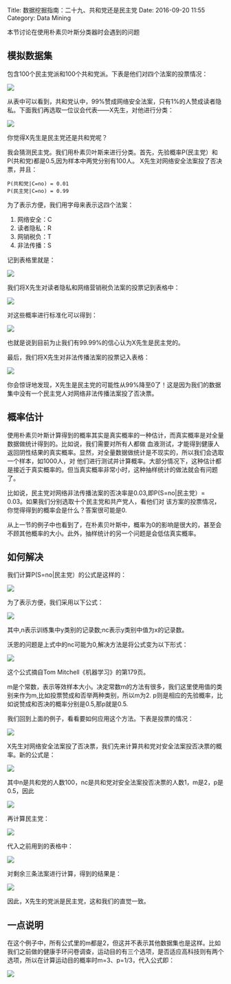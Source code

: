 Title: 数据挖掘指南：二十九、共和党还是民主党
Date: 2016-09-20 11:55
Category: Data Mining

本节讨论在使用朴素贝叶斯分类器时会遇到的问题

## 模拟数据集

包含100个民主党派和100个共和党派。下表是他们对四个法案的投票情况：

![](http://i1.piimg.com/1949/0b0fdbca8ac696ef.png)

从表中可以看到，共和党认中，99%赞成网络安全法案，只有1%的人赞成读者隐私。下面我们再选取一位议会代表——X先生，对他进行分类：

![](http://i1.piimg.com/1949/dfe97c56698be5fc.png)

你觉得X先生是民主党还是共和党呢？

我会猜测民主党。我们用朴素贝叶斯来进行分类。首先，先验概率P(民主党）和P(共和党)都是0.5,因为样本中两党分别有100人。
X先生对网络安全法案投了否决票，并且：

    P(共和党|C=no) = 0.01
    P(民主党|C=no) = 0.99
    

为了表示方便，我们用字母来表示这四个法案：

1. 网络安全：C
2. 读者隐私：R
3. 网销税负：T
4. 非法传播：S

记到表格里就是：

![](http://i1.piimg.com/1949/9e16aa4260c20d2d.png)

我们将X先生对读者隐私和网络营销税负法案的投票记到表格中：

![](http://i2.buimg.com/1949/4e1949da26bc7322.png)

对这些概率进行标准化可以得到：

![](http://i2.buimg.com/1949/073959a1bc26ee6f.png)

也就是说到目前为止我们有99.99%的信心认为X先生是民主党的。

最后，我们将X先生对非法传播法案的投票记入表格：

![](http://i2.buimg.com/1949/3c3fc8681a27b1d5.png)

你会惊讶地发现，X先生是民主党的可能性从99%降至0了！这是因为我们的数据集中没有一个民主党人对网络非法传播法案投了否决票。

## 概率估计

使用朴素贝叶斯计算得到的概率其实是真实概率的一种估计，而真实概率是对全量数据做统计得到的。比如说，我们需要对所有人都做
血液测试，才能得到健康人返回阴性结果的真实概率。显然，对全量数据做统计是不现实的，所以我们会选取一个样本，如1000人，对
他们进行测试并计算概率。大部分情况下，这种估计都是接近于真实概率的。但当真实概率非常小时，这种抽样统计的做法就会有问题了。

比如说，民主党对网络非法传播法案的否决率是0.03,即P(S=no|民主党）= 0.03。如果我们分别选取十个民主党和共产党人，看他们对
该方案的投票情况，你觉得得到的概率会是什么？答案很可能是0.

从上一节的例子中也看到了，在朴素贝叶斯中，概率为0的影响是很大的，甚至会不顾其他概率的大小。此外，抽样统计的另一个问题是会低估真实概率。

## 如何解决

我们计算P(S=no|民主党）的公式是这样的：

![](http://i2.buimg.com/1949/30ad2eee2eda8e8e.png)

为了表示方便，我们采用以下公式：

![](http://i2.buimg.com/1949/ec0cc97b7b6d3fac.png)

其中,n表示训练集中y类别的记录数;nc表示y类别中值为x的记录数。

沃恩的问题是上式中的nc可能为0,解决方法是将公式变为以下形式：

![](http://i2.buimg.com/1949/be8686412db34cdf.png)

这个公式摘自Tom Mitchell《机器学习》的第179页。

m是个常数，表示等效样本大小。决定常数m的方法有很多，我们这里使用值的类别来作为m,比如投票赞成和否举两种类别，所以m为2.
p则是相应的先验概率，比如说赞成和否决的概率分别是0.5,那p就是0.5.

我们回到上面的例子，看看要如何应用这个方法。下表是投票的情况：

![](http://i2.buimg.com/1949/7112184acedf5307.png)

X先生对网络安全法案投了否决票，我们先来计算共和党对安全法案投否决票的概率。新的公式是：

![](http://i2.buimg.com/1949/be8686412db34cdf.png)

其中n是共和党的人数100，nc是共和党对安全法案投否决票的人数1，m是2，p是0.5，因此

![](http://i2.buimg.com/1949/d9b09711aee9ed24.png)

再计算民主党：

![](http://i1.piimg.com/1949/c6b50fc492d9202b.png)

代入之前用到的表格中：

![](http://i1.piimg.com/1949/1ccaaa800b7ecd2a.png)

对剩余三条法案进行计算，得到的结果是：

![](http://i1.piimg.com/1949/e5f78fb2d54621b1.png)

因此，X先生的党派是民主党，这和我们的直觉一致。

## 一点说明

在这个例子中，所有公式里的m都是2，但这并不表示其他数据集也是这样。比如我们之前做的健康手环问卷调查，运动目的有三个选项，是否适应高科技则有两个选项，所以在计算运动目的概率时m=3、p=1/3，代入公式即：

![](http://i1.piimg.com/1949/1cf710e485ce7289.png)